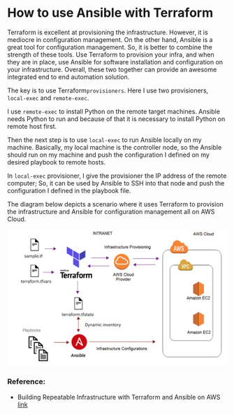 # How to use Ansible with Terraform

Terraform is excellent at provisioning the infrastructure. However, it is mediocre in configuration management. On the other hand, Ansible is a great tool for configuration management. So, it is better to combine the strength of these tools. Use Terraform to provision your infra, and when they are in place, use Ansible for software installation and configuration on your infrastructure. Overall, these two together can provide an awesome integrated end to end automation solution.

The key is to use Terraform```provisioners```. Here I use two provisioners, ```local-exec``` and ```remote-exec```. 

I use ```remote-exec``` to install Python on the remote target machines. Ansible needs Python to run and because of that it is necessary to install Python on remote host first. 

Then the next step is to use ```local-exec``` to run Ansible locally on my machine. Basically, my local machine is the controller node, so the Ansible should run on my machine and push the configuration I defined on my desired playbook to remote hosts. 

In ```local-exec``` provisioner, I give the provisioner the IP address of the remote computer; So, it can be used by Ansible to SSH into that node and push the configuration I defined in the playbook file. 


The diagram below depicts a scenario where it uses Terraform to provision the infrastructure and Ansible for configuration management all on AWS Cloud.

![alt text](pictures/terraform+ansible.png "Terraform+Ansible")






 


### Reference:

- Building Repeatable Infrastructure with Terraform and Ansible on AWS [link](https://medium.com/faun/building-repeatable-infrastructure-with-terraform-and-ansible-on-aws-3f082cd398ad)

















